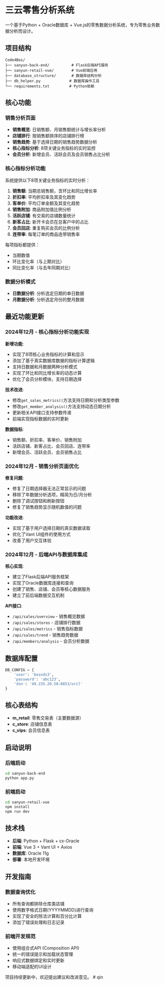 # 三云零售分析系统

一个基于Python + Oracle数据库 + Vue.js的零售数据分析系统，专为零售业务数据分析而设计。

## 项目结构

```
Code4Bos/
├── sanyun-back-end/          # Flask后端API服务
├── sanyun-retail-vue/        # Vue前端应用
├── database_structure/       # 数据库结构分析
├── db_helper.py             # 数据库操作工具
└── requirements.txt         # Python依赖
```

## 核心功能

### 销售分析页面
- **销售概览**: 日销售额、月销售额统计与增长率分析
- **店铺排行**: 按销售额排序的店铺排行榜
- **销售趋势**: 基于选择日期的销售趋势数据分析
- **核心指标分析**: 8项关键业务指标的实时监控
- **会员分析**: 新增会员、活跃会员及会员销售占比分析

### 核心指标分析功能
系统提供以下8项关键业务指标的实时分析：

1. **销售额**: 当期总销售额，含环比和同比增长率
2. **折扣率**: 平均折扣率及其变化趋势
3. **客单价**: 平均订单金额及其变化趋势
4. **销售附加**: 商品附加值比例分析
5. **活跃店铺**: 有交易的店铺数量统计
6. **新客占比**: 新开卡会员在总客户中的占比
7. **会员回店**: 重复购买会员的比例分析
8. **连带率**: 每笔订单的商品连带销售率

每项指标都提供：
- 当期数值
- 环比变化率（与上期对比）
- 同比变化率（与去年同期对比）

### 数据分析模式
- **日数据分析**: 分析选定日期的单日数据
- **月数据分析**: 分析选定月份的整月数据

## 最近功能更新

### 2024年12月 - 核心指标分析功能实现
**新增功能**:
- 实现了8项核心业务指标的计算和显示
- 添加了基于真实数据库数据的指标计算逻辑
- 支持日数据和月数据两种分析模式
- 实现了环比和同比增长率的动态计算
- 优化了会员分析模块，支持日期选择

**技术改进**:
- 修改`get_sales_metrics()`方法支持日期和分析类型参数
- 修改`get_member_analysis()`方法支持动态日期分析
- 更新相关API接口支持参数传递
- 前端实现指标数据的实时更新

**数据指标**:
- 销售额、折扣率、客单价、销售附加
- 活跃店铺、新客占比、会员回店、连带率
- 新增会员、活跃会员、会员销售占比

### 2024年12月 - 销售分析页面优化
**修复问题**:
- 修复了日期选择器无法正常显示的问题
- 移除了年数据分析选项，精简为日/月分析
- 删除了调试按钮和刷新按钮
- 修复了销售趋势显示随机数值的问题

**功能改进**:
- 实现了基于用户选择日期的真实数据读取
- 优化了Vant UI组件的使用方式
- 改善了用户交互体验

### 2024年12月 - 后端API与数据库集成
**核心实现**:
- 建立了Flask后端API服务框架
- 实现了Oracle数据库连接和查询
- 创建了销售、店铺、会员等核心数据服务
- 建立了前后端数据交互机制

**API接口**:
- `/api/sales/overview` - 销售概览数据
- `/api/sales/stores` - 店铺排行数据  
- `/api/sales/metrics` - 销售指标数据
- `/api/sales/trend` - 销售趋势数据
- `/api/members/analysis` - 会员分析数据

## 数据库配置

```python
DB_CONFIG = {
    'user': 'bosnds3',
    'password': 'abc123', 
    'dsn': '49.235.20.50:8853/orcl'
}
```

## 核心表结构

- **m_retail**: 零售交易表（主要数据源）
- **c_store**: 店铺信息表
- **c_vips**: 会员信息表

## 启动说明

### 后端启动
```bash
cd sanyun-back-end
python app.py
```

### 前端启动  
```bash
cd sanyun-retail-vue
npm install
npm run dev
```

## 技术栈

- **后端**: Python + Flask + cx-Oracle
- **前端**: Vue 3 + Vant UI + Axios
- **数据库**: Oracle 11g
- **部署**: 本地开发环境

## 开发指南

### 数据查询优化
- 所有查询都排除仓库类店铺
- 使用数字格式日期(YYYYMMDD)进行查询
- 实现了安全的除法计算和百分比计算
- 添加了错误处理和日志记录

### 前端开发规范
- 使用组合式API (Composition API)
- 统一的错误提示和加载状态管理
- 响应式数据绑定和实时更新
- 移动端适配的UI设计

项目持续更新中，欢迎提出建议和改进意见。 # qin
